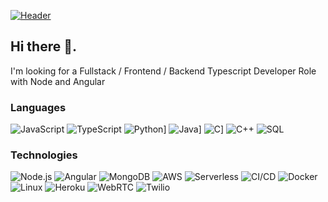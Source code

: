 [![Header](https://github.com/jngisiro/jngisiro/raw/main/info.gif)](http://ngisiro.vercel.app/)<!-- If you want the template for my gif, email me! -->

## Hi there 👋. 

I'm looking for a Fullstack / Frontend / Backend Typescript Developer Role with Node and Angular

### Languages

![JavaScript](https://img.shields.io/badge/-JavaScript-000?&logo=JavaScript&logoColor=ddc508)
![TypeScript](https://img.shields.io/badge/-TypeScript-000?&logo=TypeScript&logoColor=007ACC)
![Python](https://img.shields.io/badge/-Python-000?&logo=python)]
![Java](https://img.shields.io/badge/-Java-000?&logo=Java&logoColor=007396)]
![C](https://img.shields.io/badge/-C-000?&logo=C)]
![C++](https://img.shields.io/badge/-C++-000?&logo=c%2b%2b&logoColor=00599C)
![SQL](https://img.shields.io/badge/-SQL-000?&logo=MySQL&logoColor=4479A1)

### Technologies

![Node.js](https://img.shields.io/badge/-Node.js-000?&logo=node.js)
![Angular](https://img.shields.io/badge/-Angular-000?&logo=Angular&logoColor=FF0000)
![MongoDB](https://img.shields.io/badge/-MongoDB-000?&logo=mongodb&logoColor=04CB40)
![AWS](https://img.shields.io/badge/-AWS-000?&logo=Amazon-AWS&logoColor=FF9900)
![Serverless](https://img.shields.io/badge/-Serverless-000?&logo=Serverless&logoColor=#FF0000)
![CI/CD](https://img.shields.io/badge/-CI%2FCD-000?&logo=CircleCI&logoColor=888)
![Docker](https://img.shields.io/badge/-Docker-000?&logo=Docker)
![Linux](https://img.shields.io/badge/-Linux-000?&logo=Linux&logoColor=FCC624)
![Heroku](https://img.shields.io/badge/-Heroku-000?&logo=Heroku&logoColor=00FF00)
![WebRTC](https://img.shields.io/badge/-WebRTC-000?&logo=webrtc&logoColor=ECFF2E)
![Twilio](https://img.shields.io/badge/-Twilio-000?&logo=Twilio&logoColor=FF5733)

